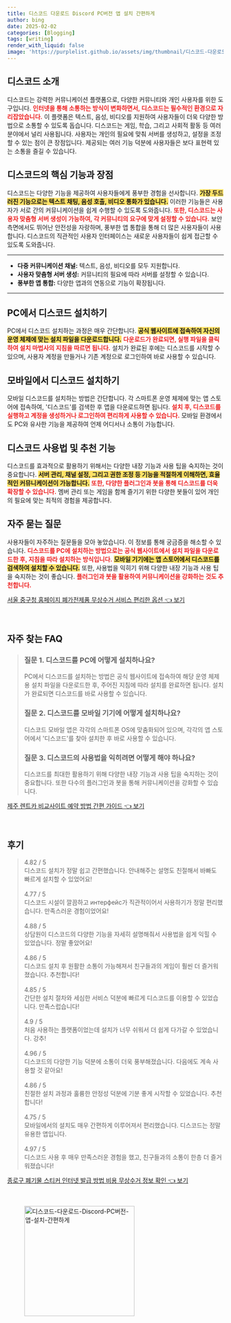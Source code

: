 ```yaml
---
title: 디스코드 다운로드 Discord PC버전 앱 설치 간편하게
author: bing
date: 2025-02-02
categories: [Blogging]
tags: [writing]
render_with_liquid: false
image: 'https://purplelist.github.io/assets/img/thumbnail/디스코드-다운로드-Discord-PC버전-앱-설치-간편하게.webp'
---
```



<h2 id='디스코드_소개'>디스코드 소개</h2>

<p>디스코드는 강력한 커뮤니케이션 플랫폼으로, 다양한 커뮤니티와 개인 사용자를 위한 도구입니다. <b><span style="color: #ee2323;">인터넷을 통해 소통하는 방식이 변화하면서, 디스코드는 필수적인 환경으로 자리잡았습니다.</span></b> 이 플랫폼은 텍스트, 음성, 비디오를 지원하여 사용자들이 더욱 다양한 방법으로 소통할 수 있도록 돕습니다. 디스코드는 게임, 학습, 그리고 사회적 활동 등 여러 분야에서 널리 사용됩니다. 사용자는 개인의 필요에 맞춰 서버를 생성하고, 설정을 조정할 수 있는 점이 큰 장점입니다. 제공되는 여러 기능 덕분에 사용자들은 보다 표현력 있는 소통을 즐길 수 있습니다.</p>

<h2 id='디스코드_핵심기능'>디스코드의 핵심 기능과 장점</h2>

<p>디스코드는 다양한 기능을 제공하여 사용자들에게 풍부한 경험을 선사합니다. <b><span style="background-color: #ffe066;">가장 두드러진 기능으로는 텍스트 채팅, 음성 호출, 비디오 통화가 있습니다.</span></b> 이러한 기능들은 사용자가 서로 간의 커뮤니케이션을 쉽게 수행할 수 있도록 도와줍니다. <b><span style="color: #ee2323;">또한, 디스코드는 사용자 맞춤형 서버 생성이 가능하여, 각 커뮤니티의 요구에 맞게 설정할 수 있습니다.</span></b> 보안 측면에서도 뛰어난 안전성을 자랑하며, 풍부한 앱 통합을 통해 더 많은 사용자들이 사용합니다. 디스코드의 직관적인 사용자 인터페이스는 새로운 사용자들이 쉽게 접근할 수 있도록 도와줍니다.</p>

<hr />

<ul>
    <li><b>다중 커뮤니케이션 채널:</b> 텍스트, 음성, 비디오를 모두 지원합니다.</li>
    <li><b>사용자 맞춤형 서버 생성:</b> 커뮤니티의 필요에 따라 서버를 설정할 수 있습니다.</li>
    <li><b>풍부한 앱 통합:</b> 다양한 앱과의 연동으로 기능이 확장됩니다.</li>
</ul>

<hr />

<h2 id='디스코드_설치_PC'>PC에서 디스코드 설치하기</h2>

<p>PC에서 디스코드 설치하는 과정은 매우 간단합니다. <b><span style="background-color: #ffe066;">공식 웹사이트에 접속하여 자신의 운영 체제에 맞는 설치 파일을 다운로드합니다.</span></b> <b><span style="color: #ee2323;">다운로드가 완료되면, 실행 파일을 클릭하여 설치 마법사의 지침을 따르면 됩니다.</span></b> 설치가 완료된 후에는 디스코드를 시작할 수 있으며, 사용자 계정을 만들거나 기존 계정으로 로그인하여 바로 사용할 수 있습니다.</p>

<h2 id='디스코드_설치_모바일'>모바일에서 디스코드 설치하기</h2>

<p>모바일 디스코드를 설치하는 방법은 간단합니다. 각 스마트폰 운영 체제에 맞는 앱 스토어에 접속하여, '디스코드'를 검색한 후 앱을 다운로드하면 됩니다. <b><span style="color: #ee2323;">설치 후, 디스코드를 실행하고 계정을 생성하거나 로그인하여 편리하게 사용할 수 있습니다.</span></b> 모바일 환경에서도 PC와 유사한 기능을 제공하여 언제 어디서나 소통이 가능합니다.</p>

<h2 id='디스코드_사용법'>디스코드 사용법 및 추천 기능</h2>

<p>디스코드를 효과적으로 활용하기 위해서는 다양한 내장 기능과 사용 팁을 숙지하는 것이 중요합니다. <b><span style="background-color: #ffe066;">서버 관리, 채널 설정, 그리고 권한 조정 등 기능을 적절하게 이해하면, 효율적인 커뮤니케이션이 가능합니다.</span></b> <b><span style="color: #ee2323;">또한, 다양한 플러그인과 봇을 통해 디스코드를 더욱 확장할 수 있습니다.</span></b> 멤버 관리 또는 게임을 함께 즐기기 위한 다양한 봇들이 있어 개인의 필요에 맞는 최적의 경험을 제공합니다.</p>

<h2 id='자주_묻는_질문'>자주 묻는 질문</h2>

<p>사용자들이 자주하는 질문들을 모아 놓았습니다. 이 정보를 통해 궁금증을 해소할 수 있습니다. <b><span style="color: #ee2323;">디스코드를 PC에 설치하는 방법으로는 공식 웹사이트에서 설치 파일을 다운로드한 후, 지침을 따라 설치하는 방식입니다.</span></b> <b><span style="background-color: #ffe066;">모바일 기기에는 앱 스토어에서 디스코드를 검색하여 설치할 수 있습니다.</span></b> 또한, 사용법을 익히기 위해 다양한 내장 기능과 사용 팁을 숙지하는 것이 좋습니다. <b><span style="color: #ee2323;">플러그인과 봇을 활용하여 커뮤니케이션을 강화하는 것도 추천합니다.</span></b></p>


<p><a class="click-button" title="서울 중구청 홈페이지 폐가전제품 무상수거 서비스 편리한 옵션" href="https://purplelist.github.io/posts/%EC%84%9C%EC%9A%B8-%EC%A4%91%EA%B5%AC%EC%B2%AD-%ED%99%88%ED%8E%98%EC%9D%B4%EC%A7%80-%ED%8F%90%EA%B0%80%EC%A0%84%EC%A0%9C%ED%92%88-%EB%AC%B4%EC%83%81%EC%88%98%EA%B1%B0-%EC%84%9C%EB%B9%84%EC%8A%A4-%ED%8E%B8%EB%A6%AC%ED%95%9C-%EC%98%B5%EC%85%98/" rel="dofollow">서울 중구청 홈페이지 폐가전제품 무상수거 서비스 편리한 옵션 👈 보기</a></p><br>
<h2 id='자주_찾는_FAQ'>자주 찾는 FAQ</h2>
<div itemscope="" itemtype="https://schema.org/FAQPage"> 
<blockquote> 
<div itemscope="" itemprop="mainEntity" itemtype="https://schema.org/Question"> 
<h3 itemprop="name">질문 1. 디스코드를 PC에 어떻게 설치하나요?</h3> 
<div itemscope="" itemprop="acceptedAnswer" itemtype="https://schema.org/Answer"> 
<span itemprop="text"> 
<p>PC에서 디스코드를 설치하는 방법은 공식 웹사이트에 접속하여 해당 운영 체제용 설치 파일을 다운로드한 후, 주어진 지침에 따라 설치를 완료하면 됩니다. 설치가 완료되면 디스코드를 바로 사용할 수 있습니다.</p> 
</span> 
</div> 
</div> 

<div itemscope="" itemprop="mainEntity" itemtype="https://schema.org/Question"> 
<h3 itemprop="name">질문 2. 디스코드를 모바일 기기에 어떻게 설치하나요?</h3> 
<div itemscope="" itemprop="acceptedAnswer" itemtype="https://schema.org/Answer"> 
<span itemprop="text"> 
<p>디스코드 모바일 앱은 각각의 스마트폰 OS에 맞춤화되어 있으며, 각각의 앱 스토어에서 '디스코드'를 찾아 설치한 후 바로 사용할 수 있습니다.</p> 
</span> 
</div> 
</div> 

<div itemscope="" itemprop="mainEntity" itemtype="https://schema.org/Question"> 
<h3 itemprop="name">질문 3. 디스코드의 사용법을 익히려면 어떻게 해야 하나요?</h3> 
<div itemscope="" itemprop="acceptedAnswer" itemtype="https://schema.org/Answer"> 
<span itemprop="text"> 
<p>디스코드를 최대한 활용하기 위해 다양한 내장 기능과 사용 팁을 숙지하는 것이 중요합니다. 또한 다수의 플러그인과 봇을 통해 커뮤니케이션을 강화할 수 있습니다.</p> 
</span> 
</div> 
</div> 
</blockquote> 
</div>
<p><a class="click-button" title="제주 렌트카 비교사이트 예약 방법 간편 가이드" href="https://purplelist.github.io/posts/%EC%A0%9C%EC%A3%BC-%EB%A0%8C%ED%8A%B8%EC%B9%B4-%EB%B9%84%EA%B5%90%EC%82%AC%EC%9D%B4%ED%8A%B8-%EC%98%88%EC%95%BD-%EB%B0%A9%EB%B2%95-%EA%B0%84%ED%8E%B8-%EA%B0%80%EC%9D%B4%EB%93%9C/" rel="dofollow">제주 렌트카 비교사이트 예약 방법 간편 가이드 👈 보기</a></p><br>
<h2 id='후기'>후기</h2>
<div itemscope itemtype="https://schema.org/Product">
  <blockquote>
  <div itemprop="review" itemscope itemtype="https://schema.org/Review">
      <div itemprop="reviewRating" itemscope itemtype="https://schema.org/Rating"> <span itemprop="ratingValue">4.82</span> / <span itemprop="bestRating">5</span> </div>
      <span itemprop="reviewBody">디스코드 설치가 정말 쉽고 간편했습니다. 안내해주는 설명도 친절해서 바빠도 빠르게 설치할 수 있었어요!</span>
  </div>
  <br>
  <div itemprop="review" itemscope itemtype="https://schema.org/Review">
      <div itemprop="reviewRating" itemscope itemtype="https://schema.org/Rating"> <span itemprop="ratingValue">4.77</span> / <span itemprop="bestRating">5</span> </div>
      <span itemprop="reviewBody">디스코드 시설이 깔끔하고 интерфейс가 직관적이어서 사용하기가 정말 편리했습니다. 만족스러운 경험이었어요!</span>
  </div>
  <br>
  <div itemprop="review" itemscope itemtype="https://schema.org/Review">
      <div itemprop="reviewRating" itemscope itemtype="https://schema.org/Rating"> <span itemprop="ratingValue">4.88</span> / <span itemprop="bestRating">5</span> </div>
      <span itemprop="reviewBody">상담원이 디스코드의 다양한 기능을 자세히 설명해줘서 사용법을 쉽게 익힐 수 있었습니다. 정말 좋았어요!</span>
  </div>
  <br>
  <div itemprop="review" itemscope itemtype="https://schema.org/Review">
      <div itemprop="reviewRating" itemscope itemtype="https://schema.org/Rating"> <span itemprop="ratingValue">4.86</span> / <span itemprop="bestRating">5</span> </div>
      <span itemprop="reviewBody">디스코드 설치 후 원활한 소통이 가능해져서 친구들과의 게임이 훨씬 더 즐거워졌습니다. 추천합니다!</span>
  </div>
  <br>
  <div itemprop="review" itemscope itemtype="https://schema.org/Review">
      <div itemprop="reviewRating" itemscope itemtype="https://schema.org/Rating"> <span itemprop="ratingValue">4.85</span> / <span itemprop="bestRating">5</span> </div>
      <span itemprop="reviewBody">간단한 설치 절차와 세심한 서비스 덕분에 빠르게 디스코드를 이용할 수 있었습니다. 만족스럽습니다!</span>
  </div>
  <br>
  <div itemprop="review" itemscope itemtype="https://schema.org/Review">
      <div itemprop="reviewRating" itemscope itemtype="https://schema.org/Rating"> <span itemprop="ratingValue">4.9</span> / <span itemprop="bestRating">5</span> </div>
      <span itemprop="reviewBody">처음 사용하는 플랫폼이었는데 설치가 너무 쉬워서 더 쉽게 다가갈 수 있었습니다. 강추!</span>
  </div>
  <br>
  <div itemprop="review" itemscope itemtype="https://schema.org/Review">
      <div itemprop="reviewRating" itemscope itemtype="https://schema.org/Rating"> <span itemprop="ratingValue">4.96</span> / <span itemprop="bestRating">5</span> </div>
      <span itemprop="reviewBody">디스코드의 다양한 기능 덕분에 소통이 더욱 풍부해졌습니다. 다음에도 계속 사용할 것 같아요!</span>
  </div>
  <br>
  <div itemprop="review" itemscope itemtype="https://schema.org/Review">
      <div itemprop="reviewRating" itemscope itemtype="https://schema.org/Rating"> <span itemprop="ratingValue">4.86</span> / <span itemprop="bestRating">5</span> </div>
      <span itemprop="reviewBody">친절한 설치 과정과 훌륭한 안정성 덕분에 기분 좋게 시작할 수 있었습니다. 추천합니다!</span>
  </div>
  <br>
  <div itemprop="review" itemscope itemtype="https://schema.org/Review">
      <div itemprop="reviewRating" itemscope itemtype="https://schema.org/Rating"> <span itemprop="ratingValue">4.75</span> / <span itemprop="bestRating">5</span> </div>
      <span itemprop="reviewBody">모바일에서의 설치도 매우 간편하게 이루어져서 편리했습니다. 디스코드는 정말 유용한 앱입니다.</span>
  </div>
  <br>
  <div itemprop="review" itemscope itemtype="https://schema.org/Review">
      <div itemprop="reviewRating" itemscope itemtype="https://schema.org/Rating"> <span itemprop="ratingValue">4.97</span> / <span itemprop="bestRating">5</span> </div>
      <span itemprop="reviewBody">디스코드 사용 후 매우 만족스러운 경험을 했고, 친구들과의 소통이 한층 더 즐거워졌습니다!</span>
  </div>
  </blockquote>
</div>
<p><a class="click-button" title="종로구 폐기물 스티커 인터넷 발급 방법 비용 무상수거 정보 확인" href="https://purplelist.github.io/posts/%EC%A2%85%EB%A1%9C%EA%B5%AC-%ED%8F%90%EA%B8%B0%EB%AC%BC-%EC%8A%A4%ED%8B%B0%EC%BB%A4-%EC%9D%B8%ED%84%B0%EB%84%B7-%EB%B0%9C%EA%B8%89-%EB%B0%A9%EB%B2%95-%EB%B9%84%EC%9A%A9-%EB%AC%B4%EC%83%81%EC%88%98%EA%B1%B0-%EC%A0%95%EB%B3%B4-%ED%99%95%EC%9D%B8/" rel="dofollow">종로구 폐기물 스티커 인터넷 발급 방법 비용 무상수거 정보 확인 👈 보기</a></p><br>
<figure class="image"><img src="https://purplelist.github.io/assets/img/thumbnail/디스코드-다운로드-Discord-PC버전-앱-설치-간편하게.webp" alt="디스코드-다운로드-Discord-PC버전-앱-설치-간편하게" width="256" height="256"></figure>